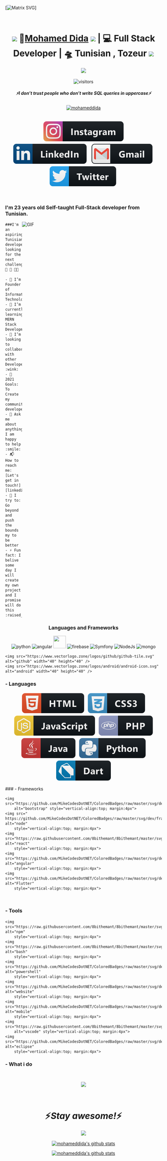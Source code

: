 [![Matrix SVG](https://raw.githubusercontent.com/halfrost/halfrost/master/icons/header_.png)]

<br />

<div align="center">
    <h1><img src="https://media.giphy.com/media/WUlplcMpOCEmTGBtBW/giphy.gif" width="30"> 🙎<a
            href="https://www.facebook.com/mohameddida1506/">Mohamed Dida</a> <img
            src="https://media.giphy.com/media/hvRJCLFzcasrR4ia7z/giphy.gif" width="25px"> | 💻 Full
        Stack Developer | 🛸 Tunisian , Tozeur <img src="https://media.giphy.com/media/WUlplcMpOCEmTGBtBW/giphy.gif"
            width="30"></h1>
    <img src="https://pronoun.cyou/x/y?subject=He&object=Him&height=20">
</div>


<p align="center">
    <img align="center" alt="visitors" src="https://gpvc.arturio.dev/mohameddida" />
</p>
<h5 align="center">
    <i>⚡️I don’t trust people who don’t write SQL queries in uppercase⚡️</i>
</h5>
<p align="center">
    <a href="https://github.com/ryo-ma/github-profile-trophy">
        <img src="https://github-profile-trophy.vercel.app/?username=mohameddida" alt="mohameddida" />
    </a>
</p>


<p align="center">
    <br>
    <a href="https://www.instagram.com/mohamed15dida/"><img
            src="https://github.com/MikeCodesDotNET/ColoredBadges/raw/master/svg/social/instagram.svg"
            style="vertical-align:top; margin:4px" alt="instagram" /></a>
    <a href="https://www.linkedin.com/in/mohamed-dida/"><img
            src="https://github.com/MikeCodesDotNET/ColoredBadges/raw/master/svg/social/linkedin.svg"
            style="vertical-align:top; margin:4px" alt="LinkedIn" /></a>&nbsp;
    <a href="mailto:mohameddida891@gmail.com?subject=Hola%20Sumanth"><img
            src="https://github.com/MikeCodesDotNET/ColoredBadges/raw/master/svg/social/gmail.svg"
            style="vertical-align:top; margin:4px" alt="Gmail" /></a>&nbsp;
    <a href="https://twitter.com/DidaMoh40000321"><img
            src="https://raw.githubusercontent.com/8bithemant/8bithemant/master/svg/social/twitter.svg"
            style="vertical-align:top; margin:4px" alt="twitter" /></a>&nbsp;
</p>

<br>


<p align="center">
<h3> I'm 23 years old Self-taught Full-Stack developer from Tunisian.</h3>
</p>
<img align="right" height="270px" width="450px" margin="30px" alt="GIF"
    src="https://media.giphy.com/media/3FjEPbKqEPhPpmC8uY/giphy.gif" />
<p style="width:50%; margin: 5px;">

    ###I'm an aspiring Tunisian developer looking for the next challenge 👋 👋 👋😊

    - 🔭 I’m Founder of Information Technology:
    - 🌱 I’m currently learning MERN Stack Development.
    - 👯 I’m looking to collaborate with other Developers :wink:
    - 🥅 2021 Goals: To Create my community developers
    - 💬 Ask me about anything, I am happy to help :smile:
    - 📬 How to reach me: [Let's get in touch!][linkedin]
    - 🧗 I try to: Go beyond and push the bounds my to be better
    - ⚡ Fun fact: I belive some day I will create my own project and I  promise will do this :raised_hands:
</p>


<h3 align="center">Languages and Frameworks</h3>



<p align="center">
    <img src="https://www.vectorlogo.zone/logos/python/python-icon.svg" alt="python" width="40" height="40" />
    <img src="https://seeklogo.com/images/A/angular-logo-CF8B6B5B10-seeklogo.com.png" alt="angular" width="40"
        height="40" />
    <img src="https://www.vectorlogo.zone/logos/reactjs/reactjs-icon.svg" width="40" height="40" />
    <img src="https://www.vectorlogo.zone/logos/firebase/firebase-icon.svg" alt="firebase" width="40" height="40" />
    <img src="https://seeklogo.com/images/S/symfony-logo-AA34C8FC16-seeklogo.com.png" alt="Symfony" width="40"
        height="40" />
    <img src="https://www.logolynx.com/images/logolynx/c5/c509c38cb89bcf556b2051222663f398.png" alt="NodeJs" width="40"
        height="40" />
    <img src="https://www.vectorlogo.zone/logos/mongodb/mongodb-icon.svg" alt="mongo" width="40" height="40" />


    <img src="https://www.vectorlogo.zone/logos/github/github-tile.svg" alt="github" width="40" height="40" />
    <img src="https://www.vectorlogo.zone/logos/android/android-icon.svg" alt="android" width="40" height="40" />

</p>

### - Languages

<p align="center">
    <!-- For more icons please follow  https://github.com/MikeCodesDotNET/ColoredBadges -->
    <img src="https://raw.githubusercontent.com/8bithemant/8bithemant/master/svg/dev/languages/html.svg" alt="html"
        style="vertical-align:top; margin:4px">
    <img src="https://github.com/MikeCodesDotNET/ColoredBadges/raw/master/svg/dev/languages/css3.svg" alt="css3"
        style="vertical-align:top; margin:4px">
    <img src="https://raw.githubusercontent.com/8bithemant/8bithemant/master/svg/dev/languages/js.svg" alt="js"
        style="vertical-align:top; margin:4px">
    <img src="	https://github.com/MikeCodesDotNET/ColoredBadges/raw/master/svg/dev/languages/php.svg" alt="php"
        style="vertical-align:top; margin:4px">
    <img src="https://github.com/MikeCodesDotNET/ColoredBadges/raw/master/svg/dev/languages/java.svg" alt="java"
        style="vertical-align:top; margin:4px">
    <img src="https://raw.githubusercontent.com/8bithemant/8bithemant/master/svg/dev/languages/python.svg" alt="python"
        style="vertical-align:top; margin:4px">
    <img src="https://github.com/MikeCodesDotNET/ColoredBadges/raw/master/svg/dev/languages/dart.svg" alt="dart"
        style="vertical-align:top; margin:4px">
    <br />
</p>
### - Frameworks
<p align="center">

    <img src="https://github.com/MikeCodesDotNET/ColoredBadges/raw/master/svg/dev/frameworks/bootstrap.svg"
        alt="bootstrap" style="vertical-align:top; margin:4px">
    <img src="	https://github.com/MikeCodesDotNET/ColoredBadges/raw/master/svg/dev/frameworks/nodejs.svg" alt="node"
        style="vertical-align:top; margin:4px">
    <img src="https://raw.githubusercontent.com/8bithemant/8bithemant/master/svg/dev/frameworks/react.svg" alt="react"
        style="vertical-align:top; margin:4px">
    <img src="https://github.com/MikeCodesDotNET/ColoredBadges/raw/master/svg/dev/frameworks/angular.svg" alt="angular"
        style="vertical-align:top; margin:4px">
    <img src="https://github.com/MikeCodesDotNET/ColoredBadges/raw/master/svg/dev/frameworks/flutter.svg" alt="Flutter"
        style="vertical-align:top; margin:4px">
</p>
<br />

### - Tools
<p align="center">

    <img src="https://raw.githubusercontent.com/8bithemant/8bithemant/master/svg/dev/services/npm.svg" alt="npm"
        style="vertical-align:top; margin:4px">
    <img src="https://raw.githubusercontent.com/8bithemant/8bithemant/master/svg/dev/tools/bash.svg" alt="bash"
        style="vertical-align:top; margin:4px">
    <img src="https://github.com/MikeCodesDotNET/ColoredBadges/raw/master/svg/dev/tools/powershell.svg" alt="powershell"
        style="vertical-align:top; margin:4px">
    <img src="https://github.com/MikeCodesDotNET/ColoredBadges/raw/master/svg/dev/misc/web.svg" alt="website"
        style="vertical-align:top; margin:4px">
    <img src="https://github.com/MikeCodesDotNET/ColoredBadges/raw/master/svg/dev/misc/mobile.svg" alt="mobile"
        style="vertical-align:top; margin:4px">
    <img src="https://raw.githubusercontent.com/8bithemant/8bithemant/master/svg/dev/tools/visualstudio_code.svg"
        alt="vscode" style="vertical-align:top; margin:4px">
    <img src="https://github.com/MikeCodesDotNET/ColoredBadges/raw/master/svg/dev/tools/eclipse.svg" alt="eclipse"
        style="vertical-align:top; margin:4px">
</p>

### - What i do

<br />

<p align="center">
    <img src="https://media.giphy.com/media/f9XgHHnPnDjOF1hWpl/giphy.gif" />
</p>


<br />

<h1 align='center'>⚡️<i>Stay awesome!</i>⚡️</h1>

<p align="center">
    <a href="https://github.com/anuraghazra/github-readme-stats">
        <img src="https://github-readme-stats.vercel.app/api?username=mohameddida&&show_icons=true&theme=radical" />
    </a>

</p>

<p align="center">
    <a href="https://github.com/mohameddida">
        <img src="https://github-readme-stats.vercel.app/api?username=mohameddida&count_private=true&hide_border=true&show_icons=true"
            alt="mohameddida's github stats">
    </a>
</p>
<p align="center">
    <a href="https://github.com/mohameddida">
        <img src="https://github-readme-stats.vercel.app/api/top-langs/?username=mohameddida&layout=compact&hide_border=true&show_icons=true&count_private=true"
            alt="mohameddida's github stats">
    </a>
</p>
